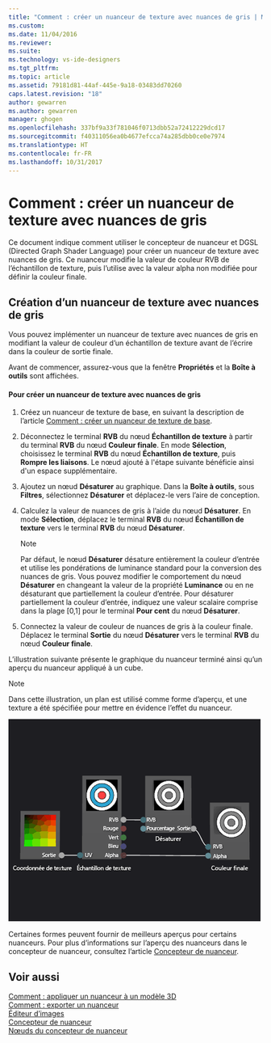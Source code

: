 ```yaml
---
title: "Comment : créer un nuanceur de texture avec nuances de gris | Microsoft Docs"
ms.custom: 
ms.date: 11/04/2016
ms.reviewer: 
ms.suite: 
ms.technology: vs-ide-designers
ms.tgt_pltfrm: 
ms.topic: article
ms.assetid: 79181d81-44af-445e-9a18-03483dd70260
caps.latest.revision: "18"
author: gewarren
ms.author: gewarren
manager: ghogen
ms.openlocfilehash: 337bf9a33f781046f0713dbb52a72412229dcd17
ms.sourcegitcommit: f40311056ea0b4677efcca74a285dbb0ce0e7974
ms.translationtype: HT
ms.contentlocale: fr-FR
ms.lasthandoff: 10/31/2017
---
```

# <a name="how-to-create-a-grayscale-texture-shader"></a>Comment : créer un nuanceur de texture avec nuances de gris
Ce document indique comment utiliser le concepteur de nuanceur et DGSL (Directed Graph Shader Language) pour créer un nuanceur de texture avec nuances de gris. Ce nuanceur modifie la valeur de couleur RVB de l’échantillon de texture, puis l’utilise avec la valeur alpha non modifiée pour définir la couleur finale.  
  
## <a name="creating-a-grayscale-texture-shader"></a>Création d’un nuanceur de texture avec nuances de gris  
 Vous pouvez implémenter un nuanceur de texture avec nuances de gris en modifiant la valeur de couleur d’un échantillon de texture avant de l’écrire dans la couleur de sortie finale.  
  
 Avant de commencer, assurez-vous que la fenêtre **Propriétés** et la **Boîte à outils** sont affichées.  
  
#### <a name="to-create-a-grayscale-texture-shader"></a>Pour créer un nuanceur de texture avec nuances de gris  
  
1.  Créez un nuanceur de texture de base, en suivant la description de l’article [Comment : créer un nuanceur de texture de base](../designers/how-to-create-a-basic-texture-shader.md).  
  
2.  Déconnectez le terminal **RVB** du nœud **Échantillon de texture** à partir du terminal **RVB** du nœud **Couleur finale**. En mode **Sélection**, choisissez le terminal **RVB** du nœud **Échantillon de texture**, puis **Rompre les liaisons**. Le nœud ajouté à l'étape suivante bénéficie ainsi d'un espace supplémentaire.  
  
3.  Ajoutez un nœud **Désaturer** au graphique. Dans la **Boîte à outils**, sous **Filtres**, sélectionnez **Désaturer** et déplacez-le vers l’aire de conception.  
  
4.  Calculez la valeur de nuances de gris à l’aide du nœud **Désaturer**. En mode **Sélection**, déplacez le terminal **RVB** du nœud **Échantillon de texture** vers le terminal **RVB** du nœud **Désaturer**.  
  
    > [!NOTE]
    >  Par défaut, le nœud **Désaturer** désature entièrement la couleur d’entrée et utilise les pondérations de luminance standard pour la conversion des nuances de gris. Vous pouvez modifier le comportement du nœud **Désaturer** en changeant la valeur de la propriété **Luminance** ou en ne désaturant que partiellement la couleur d’entrée. Pour désaturer partiellement la couleur d’entrée, indiquez une valeur scalaire comprise dans la plage [0,1] pour le terminal **Pour cent** du nœud **Désaturer**.  
  
5.  Connectez la valeur de couleur de nuances de gris à la couleur finale. Déplacez le terminal **Sortie** du nœud **Désaturer** vers le terminal **RVB** du nœud **Couleur finale**.  
  
 L’illustration suivante présente le graphique du nuanceur terminé ainsi qu’un aperçu du nuanceur appliqué à un cube.  
  
> [!NOTE]
>  Dans cette illustration, un plan est utilisé comme forme d’aperçu, et une texture a été spécifiée pour mettre en évidence l’effet du nuanceur.  
  
 ![Graphique du nuanceur et aperçu de son effet](../designers/media/digit-grayscale-effect.png "Digit-Grayscale-Effect")  
  
 Certaines formes peuvent fournir de meilleurs aperçus pour certains nuanceurs. Pour plus d’informations sur l’aperçu des nuanceurs dans le concepteur de nuanceur, consultez l’article [Concepteur de nuanceur](../designers/shader-designer.md).  
  
## <a name="see-also"></a>Voir aussi  
 [Comment : appliquer un nuanceur à un modèle 3D](../designers/how-to-apply-a-shader-to-a-3-d-model.md)   
 [Comment : exporter un nuanceur](../designers/how-to-export-a-shader.md)   
 [Éditeur d’images](../designers/image-editor.md)   
 [Concepteur de nuanceur](../designers/shader-designer.md)   
 [Nœuds du concepteur de nuanceur](../designers/shader-designer-nodes.md)